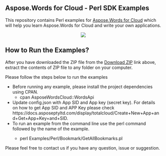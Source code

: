 ## Aspose.Words for Cloud - Perl SDK Examples

This repository contains Perl examples for [Aspose.Words for Cloud](http://www.aspose.com/products/words/cloud) which will help you learn Aspose.Words for Cloud and write your own applications.


<p align="center">
  <a title="Download Examples ZIP" href="https://github.com/aspose-words/Aspose.Words-for-Cloud/archive/master.zip">
	<img src="https://raw.github.com/AsposeExamples/java-examples-dashboard/master/images/downloadZip-Button-Large.png" />
  </a>
</p>

## How to Run the Examples?

After you have downloaded the ZIP file from the [Download ZIP](https://github.com/aspose-words/Aspose.Words-for-Cloud/archive/master.zip) link above, extract the contents of ZIP file to any folder on your computer. 


Please follow the steps below to run the examples

<ul>

<li>Before running any example, please install the project dependencies using CPAN. 
<ul><li>cpan AsposeWordsCloud::WordsApi</li></ul></li>
<li>Update config.json with App SID and App key (secret key). For details on how to get App SID and APP Key please check https://docs.asposeptyltd.com/display/totalcloud/Create+New+App+and+Get+App+Key+and+SID.</li>
<li>To run an example from the command line use the perl command followed by the name of the example. 
<ul><li>

perl Examples/Perl/Bookmark/GetAllBookmarks.pl</li></ul>
</li>

</ul>

Please feel free to contact us if you have any question, issue or suggestion.
